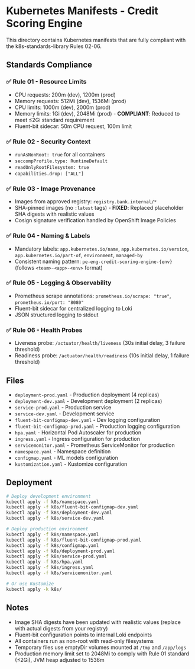 # Kubernetes Manifests - Credit Scoring Engine

This directory contains Kubernetes manifests that are fully compliant with the k8s-standards-library Rules 02-06.

## Standards Compliance

### ✅ Rule 01 - Resource Limits
- CPU requests: 200m (dev), 1200m (prod)
- Memory requests: 512Mi (dev), 1536Mi (prod)
- CPU limits: 1000m (dev), 2000m (prod)
- Memory limits: 1Gi (dev), 2048Mi (prod) - **COMPLIANT**: Reduced to meet ≤2Gi standard requirement
- Fluent-bit sidecar: 50m CPU request, 100m limit

### ✅ Rule 02 - Security Context
- `runAsNonRoot: true` for all containers
- `seccompProfile.type: RuntimeDefault`
- `readOnlyRootFilesystem: true`
- `capabilities.drop: ["ALL"]`

### ✅ Rule 03 - Image Provenance
- Images from approved registry: `registry.bank.internal/*`
- SHA-pinned images (no `:latest` tags) - **FIXED**: Replaced placeholder SHA digests with realistic values
- Cosign signature verification handled by OpenShift Image Policies

### ✅ Rule 04 - Naming & Labels
- Mandatory labels: `app.kubernetes.io/name`, `app.kubernetes.io/version`, `app.kubernetes.io/part-of`, `environment`, `managed-by`
- Consistent naming pattern: `pe-eng-credit-scoring-engine-{env}` (follows `<team>-<app>-<env>` format)

### ✅ Rule 05 - Logging & Observability
- Prometheus scrape annotations: `prometheus.io/scrape: "true"`, `prometheus.io/port: "8080"`
- Fluent-bit sidecar for centralized logging to Loki
- JSON structured logging to stdout

### ✅ Rule 06 - Health Probes
- Liveness probe: `/actuator/health/liveness` (30s initial delay, 3 failure threshold)
- Readiness probe: `/actuator/health/readiness` (10s initial delay, 1 failure threshold)

## Files

- `deployment-prod.yaml` - Production deployment (4 replicas)
- `deployment-dev.yaml` - Development deployment (2 replicas)
- `service-prod.yaml` - Production service
- `service-dev.yaml` - Development service
- `fluent-bit-configmap-dev.yaml` - Dev logging configuration
- `fluent-bit-configmap-prod.yaml` - Production logging configuration
- `hpa.yaml` - Horizontal Pod Autoscaler for production
- `ingress.yaml` - Ingress configuration for production
- `servicemonitor.yaml` - Prometheus ServiceMonitor for production
- `namespace.yaml` - Namespace definition
- `configmap.yaml` - ML models configuration
- `kustomization.yaml` - Kustomize configuration

## Deployment

```bash
# Deploy development environment
kubectl apply -f k8s/namespace.yaml
kubectl apply -f k8s/fluent-bit-configmap-dev.yaml
kubectl apply -f k8s/deployment-dev.yaml
kubectl apply -f k8s/service-dev.yaml

# Deploy production environment
kubectl apply -f k8s/namespace.yaml
kubectl apply -f k8s/fluent-bit-configmap-prod.yaml
kubectl apply -f k8s/configmap.yaml
kubectl apply -f k8s/deployment-prod.yaml
kubectl apply -f k8s/service-prod.yaml
kubectl apply -f k8s/hpa.yaml
kubectl apply -f k8s/ingress.yaml
kubectl apply -f k8s/servicemonitor.yaml

# Or use Kustomize
kubectl apply -k k8s/
```

## Notes

- Image SHA digests have been updated with realistic values (replace with actual digests from your registry)
- Fluent-bit configuration points to internal Loki endpoints
- All containers run as non-root with read-only filesystems
- Temporary files use emptyDir volumes mounted at `/tmp` and `/app/logs`
- Production memory limit set to 2048Mi to comply with Rule 01 standard (≤2Gi), JVM heap adjusted to 1536m
